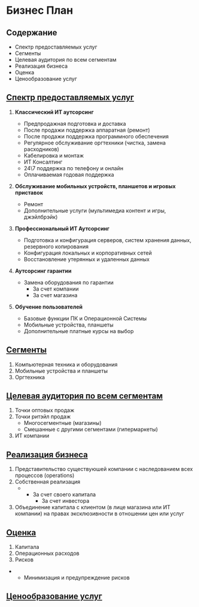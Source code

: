 # ****Бизнес План****

## ******Содержание******

- Спектр предоставляемых услуг
- Сегменты
- Целевая аудитория по всем сегментам
- Реализация бизнеса
- Оценка
- Ценообразование услуг

## <ins>**Спектр предоставляемых услуг**</ins>

1.  **Классический ИТ аутсорсинг**
    
    - Предпродажная подготовка и доставка
    - После продажи поддержка аппаратная (ремонт)
    - После продажи поддержка программного обеспечения
    - Регулярное обслуживание оргтехники (чистка, замена расходников)
    - Кабелировка и монтаж
    - ИТ Консалтинг
    - 24\\7 поддержка по телефону и онлайн
    - Оплачиваемая годовая поддержка
2.  **Обслуживание мобильных устройств, планшетов и игровых приставок**
    
    - Ремонт
    - Дополнительные услуги (мультимедиа контент и игры, джэйлбрэйк)
3.  ****Профессиональный ИТ Аутсорсинг****
    
    - Подготовка и конфигурация серверов, систем хранения данных, резервного копирования
    - Конфигурация локальных и корпоративных сетей
    - Восстановление утерянных и удаленных данных
4.  ******Аутсорсинг гарантии******
    
    - Замена оборудования по гарантии 
        - За счет компании
        - За счет магазина
5.  ******Обучение пользователей******
    
    - Базовые функции ПК и Операционной Системы
    - Мобильные устройства, планшеты
    - Дополнительные платные курсы на выбор

## <ins>********Сегменты********</ins>

1.  Компьютерная техника и оборудования
2.  Мобильные устройства и планшеты
3.  Оргтехника

## <ins>**Целевая аудитория по всем сегментам**</ins>

1.  Точки оптовых продаж
2.  Точки ритэйл продаж
    - Многосегментные (магазины)
    - Смешанные с другими сегментами (гипермаркеты)
3.  ИТ компании

## <ins>****Реализация бизнеса****</ins>

1.  Представительство существуюшей компании с наследованием всех процессов (operations)
2.  Собственная реализация
    - - За счет своего капитала
        - За счет инвестора
3.  Объединение капитала с клиентом (в лице магазина или ИТ компании) на правах эксклюзивности в отношении цен или услуг

## <ins>Оценка</ins>

1.  Капитала
2.  Операционных расходов
3.  Рисков

- - Минимизация и предупреждение рисков

## <ins>Ценообразование услуг</ins>
